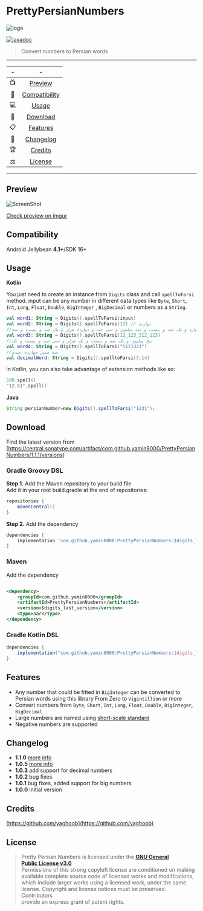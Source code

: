 # PrettyPersianNumbers

<img src="logo.png" title="" alt="logo" data-align="center">

[![javadoc](https://javadoc.io/badge2/com.github.yamin8000/PrettyPersianNumbers/javadoc.svg)](https://javadoc.io/doc/com.github.yamin8000/PrettyPersianNumbers)
> Convert numbers to Persian words

---  

|  -   |                -                 |
|:----:|:--------------------------------:|
|  📺  |       [Preview](#Preview)        |
|  📱  | [Compatibility](#Compatibility)  |
|  💻  |         [Usage](#Usage)          |
|  📩  |      [Download](#Download)       |
|  📋  |      [Features](#Features)       |
|  🧾  |     [Changelog](#Changelog)      |
|  🏆  |       [Credits](#Credits)        |
|  ⚖️  |       [License](#License)        |

---

## Preview

![ScreenShot](/screen.gif)

[Check preview on imgur](https://imgur.com/unZlSke)

## Compatibility

Android Jellybean **4.1+**/SDK 16+

## Usage

**Kotlin**

You just need to create an instance from `Digits` class and call `spellToFarsi` method. input can be any number in
different data types like `Byte`, `Short`, `Int`, `Long`, `Float`, `Double`, `BigInteger`
, `BigDecimal` or numbers as a `String`.

```kotlin
val word1: String = Digits().spellToFarsi(input)
val word2: String = Digits().spellToFarsi(12) // دوازده
//دوازده میلیارد و یک صد و بیست و سه میلیون و سی صد و دوازده هزار و یک صد و بیست و سه
val word3: String = Digits().spellToFarsi(12_123_312_123)
//پنج میلیون و یک صد و بیست و یک هزار و سی صد و بیست و یک
val word4: String = Digits().spellToFarsi("5121321")
//سه ممیز چهارده، صدم
val decimalWord: String = Digits().spelltoFarsi(3.14)
```

in Kotlin, you can also take advantage of extension methods like so:

```kotlin
500.spell()
"12.51".spell()
```

**Java**

```java
String persianNumber=new Digits().spellToFarsi("1231");
```

## Download

Find the latest version
from [https://central.sonatype.com/artifact/com.github.yamin8000/PrettyPersianNumbers/1.1.1/versions)

### Gradle Groovy DSL

**Step 1.** Add the Maven repository to your build file  
Add it in your root build.gradle at the end of repositories:

```groovy
repositories {
    mavenCentral()
}
```

**Step 2.** Add the dependency

```groovy
dependencies {
    implementation 'com.github.yamin8000:PrettyPersianNumbers:$digits_last_version'
}
```

### Maven

Add the dependency

```xml

<dependency>
    <groupId>com.github.yamin8000</groupId>
    <artifactId>PrettyPersianNumbers</artifactId>
    <version>$digits_last_version</version>
    <type>aar</type>
</dependency>  
```

### Gradle Kotlin DSL

```groovy
dependencies {
    implementation("com.github.yamin8000:PrettyPersianNumbers:$digits_last_version")
}
```

## Features

- Any number that could be fitted in `BigInteger` can be converted to Persian words using this library From Zero
  to `Vigintillion` or more
- Convert numbers from `Byte`, `Short`, `Int`, `Long`, `Float`, `Double`, `BigInteger`, `BigDecimal`
- Large numbers are named using [short-scale standard](https://en.wikipedia.org/wiki/Long_and_short_scales)
- Negative numbers are supported

## Changelog

- **1.1.0** [more info](https://github.com/yamin8000/PrettyPersianNumbers/releases/tag/1.1.0)
- **1.0.5** [more info](https://github.com/yamin8000/PrettyPersianNumbers/releases/tag/1.0.5)
- **1.0.3** add support for decimal numbers
- **1.0.2** bug fixes
- **1.0.1** bug fixes, added support for big numbers
- **1.0.0** initial version

## Credits

[https://github.com/yaghoob](https://github.com/yaghoob)

## License

> Pretty Persian Numbers is licensed under the **[GNU General  
> Public License v3.0](./LICENSE)**  
> Permissions of this strong copyleft license are conditioned on making  
> available complete source code of licensed works and modifications,  
> which include larger works using a licensed work, under the same  
> license. Copyright and license notices must be preserved. Contributors  
> provide an express grant of patent rights.
